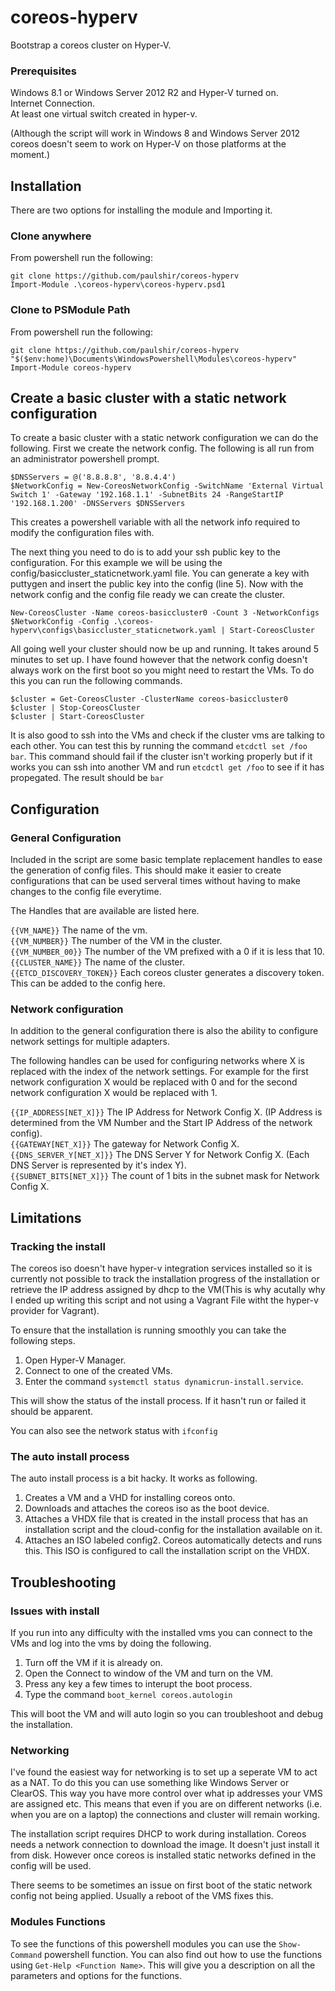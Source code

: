 coreos-hyperv
=============

Bootstrap a coreos cluster on Hyper-V.

### Prerequisites ###
Windows 8.1 or Windows Server 2012 R2 and Hyper-V turned on.   
Internet Connection.  
At least one virtual switch created in hyper-v.  

(Although the script will work in Windows 8 and Windows Server 2012 coreos doesn't seem to work on Hyper-V on those platforms at the moment.)

## Installation ##
There are two options for installing the module and Importing it.

### Clone anywhere ###
From powershell run the following:

```
git clone https://github.com/paulshir/coreos-hyperv
Import-Module .\coreos-hyperv\coreos-hyperv.psd1
```

### Clone to PSModule Path ###
From powershell run the following:

```
git clone https://github.com/paulshir/coreos-hyperv "$($env:home)\Documents\WindowsPowershell\Modules\coreos-hyperv"
Import-Module coreos-hyperv
```

## Create a basic cluster with a static network configuration ##
To create a basic cluster with a static network configuration we can do the following. First we create the network config. The following is all run from an administrator powershell prompt.

```
$DNSServers = @('8.8.8.8', '8.8.4.4')
$NetworkConfig = New-CoreosNetworkConfig -SwitchName 'External Virtual Switch 1' -Gateway '192.168.1.1' -SubnetBits 24 -RangeStartIP '192.168.1.200' -DNSServers $DNSServers
```

This creates a powershell variable with all the network info required to modify the configuration files with.

The next thing you need to do is to add your ssh public key to the configuration. For this example we will be using the config/basiccluster_staticnetwork.yaml file. You can generate a key with puttygen and insert the public key into the config (line 5). Now with the network config and the config file ready we can create the cluster.

```
New-CoreosCluster -Name coreos-basiccluster0 -Count 3 -NetworkConfigs $NetworkConfig -Config .\coreos-hyperv\configs\basiccluster_staticnetwork.yaml | Start-CoreosCluster
```

All going well your cluster should now be up and running. It takes around 5 minutes to set up. I have found however that the network config doesn't always work on the first boot so you might need to restart the VMs. To do this you can run the following commands.

```
$cluster = Get-CoreosCluster -ClusterName coreos-basiccluster0
$cluster | Stop-CoreosCluster
$cluster | Start-CoreosCluster
```

It is also good to ssh into the VMs and check if the cluster vms are talking to each other. You can test this by running the command `etcdctl set /foo bar`. This command should fail if the cluster isn't working properly but if it works you can ssh into another VM and run `etcdctl get /foo` to see if it has propegated. The result should be `bar`

## Configuration ##
### General Configuration ###
Included in the script are some basic template replacement handles to ease the generation of config files. This should make it easier to create configurations that can be used serveral times without having to make changes to the config file everytime.

The Handles that are available are listed here.

`{{VM_NAME}}` The name of the vm.  
`{{VM_NUMBER}}` The number of the VM in the cluster.  
`{{VM_NUMBER_00}}` The number of the VM prefixed with a 0 if it is less that 10.  
`{{CLUSTER_NAME}}` The name of the cluster.  
`{{ETCD_DISCOVERY_TOKEN}}` Each coreos cluster generates a discovery token. This can be added to the config here.  

### Network configuration ###
In addition to the general configuration there is also the ability to configure network settings for multiple adapters.

The following handles can be used for configuring networks where X is replaced with the index of the network settings. For example for the first network configuration X would be replaced with 0 and for the second network configuration X would be replaced with 1.

`{{IP_ADDRESS[NET_X]}}` The IP Address for Network Config X. (IP Address is determined from the VM Number and the Start IP Address of the network config).  
`{{GATEWAY[NET_X]}}` The gateway for Network Config X.  
`{{DNS_SERVER_Y[NET_X]}}` The DNS Server Y for Network Config X. (Each DNS Server is represented by it's index Y).  
`{{SUBNET_BITS[NET_X]}}` The count of 1 bits in the subnet mask for Network Config X.  

## Limitations ##
### Tracking the install ###
The coreos iso doesn't have hyper-v integration services installed so it is currently not possible to track the installation progress of the installation or retrieve the IP address assigned by dhcp to the VM(This is why acutally why I ended up writing this script and not using a Vagrant File witht the hyper-v provider for Vagrant).

To ensure that the installation is running smoothly you can take the following steps.

1. Open Hyper-V Manager.
2. Connect to one of the created VMs.
3. Enter the command `systemctl status dynamicrun-install.service`.

This will show the status of the install process. If it hasn't run or failed it should be apparent.

You can also see the network status with `ifconfig`

### The auto install process ###
The auto install process is a bit hacky. It works as following.

1. Creates a VM and a VHD for installing coreos onto.
2. Downloads and attaches the coreos iso as the boot device.
3. Attaches a VHDX file that is created in the install process that has an installation script and the cloud-config for the installation available on it.
4. Attaches an ISO labeled config2. Coreos automatically detects and runs this. This ISO is configured to call the installation script on the VHDX.

## Troubleshooting ##
### Issues with install ###
If you run into any difficulty with the installed vms you can connect to the VMs and log into the vms by doing the following.

1. Turn off the VM if it is already on.
2. Open the Connect to window of the VM and turn on the VM.
3. Press any key a few times to interupt the boot process.
4. Type the command `boot_kernel coreos.autologin`

This will boot the VM and will auto login so you can troubleshoot and debug the installation.

### Networking ###
I've found the easiest way for networking is to set up a seperate VM to act as a NAT. To do this you can use something like Windows Server or ClearOS. This way you have more control over what ip addresses your VMS are assigned etc. This means that even if you are on different networks (i.e. when you are on a laptop) the connections and cluster will remain working.

The installation script requires DHCP to work during installation. Coreos needs a network connection to download the image. It doesn't just install it from disk. However once coreos is installed static networks defined in the config will be used.

There seems to be sometimes an issue on first boot of the static network config not being applied. Usually a reboot of the VMS fixes this.

### Modules Functions ###
To see the functions of this powershell modules you can use the `Show-Command` powershell function. You can also find out how to use the functions using `Get-Help <Function Name>`. This will give you a description on all the parameters and options for the functions.
